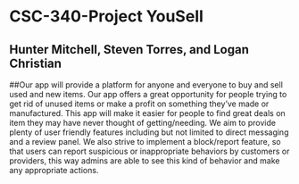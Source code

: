 # CSC-340-Project YouSell

## Hunter Mitchell, Steven Torres, and Logan Christian

##Our app will provide a platform for anyone and everyone to buy and sell used and new items. Our app offers a great opportunity for people trying to get rid of unused items or make a profit on something they’ve made or manufactured. This app will make it easier for people to find great deals on item they may have never thought of getting/needing. We aim to provide plenty of user friendly features including but not limited to direct messaging and a review panel. We also strive to implement a block/report feature, so that users can report suspicious or inappropriate behaviors by customers or providers, this way admins are able to see this kind of behavior and make any appropriate actions.
